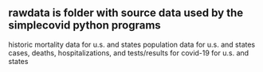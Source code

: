 ## rawdata is folder with source data used by the simplecovid python programs ##
historic mortality data for u.s. and states
population data for u.s. and states
cases, deaths, hospitalizations, and tests/results for covid-19 for u.s. and states
